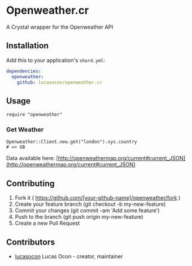 # Openweather.cr

A Crystal wrapper for the Openweather API

## Installation


Add this to your application's `shard.yml`:

```yaml
dependencies:
  openweather:
    github: lucasocon/openweather.cr
```


## Usage


```crystal
require "openweather"
```

### Get Weather

```crystal
Openweather::Client.new.get("london").sys.country
# => GB
```

Data available here:
[http://openweathermap.org/current#current_JSON](http://openweathermap.org/current#current_JSON)



## Contributing

1. Fork it ( https://github.com/[your-github-name]/openweather/fork )
2. Create your feature branch (git checkout -b my-new-feature)
3. Commit your changes (git commit -am 'Add some feature')
4. Push to the branch (git push origin my-new-feature)
5. Create a new Pull Request

## Contributors

- [lucasocon](https://github.com/lucasocon) Lucas Ocon - creator, maintainer
